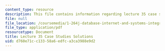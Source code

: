 ```yaml
---
content_type: resource
description: This file contains information regarding lecture 35 case study solutions.
file: null
file_location: /coursemedia/1-264j-database-internet-and-systems-integration-technologies-fall-2013/d760e71cc13358a6edfca3ca3988e9d2_MIT1_264JF13_L35_case_sol.pdf
file_type: application/pdf
resourcetype: Document
title: Lecture 35 Case Studies Solutions
uid: d760e71c-c133-58a6-edfc-a3ca3988e9d2
---
```

